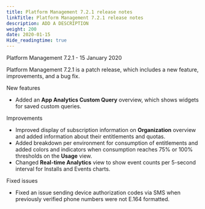 ```yaml
---
title: Platform Management 7.2.1 release notes
linkTitle: Platform Management 7.2.1 release notes
description: ADD A DESCRIPTION
weight: 200
date: 2020-01-15
Hide_readingtime: true
---
```


Platform Management 7.2.1 - 15 January 2020

Platform Management 7.2.1 is a patch release, which includes a new feature, improvements, and a bug fix.

New features

* Added an **App Analytics Custom Query** overview, which shows widgets for saved custom queries.

Improvements

* Improved display of subscription information on **Organization** overview and added information about their entitlements and quotas.
* Added breakdown per environment for consumption of entitlements and added colors and indicators when consumption reaches 75% or 100% thresholds on the **Usage** view.
* Changed **Real-time Analytics** view to show event counts per 5-second interval for Installs and Events charts.

Fixed issues

* Fixed an issue sending device authorization codes via SMS when previously verified phone numbers were not E.164 formatted.
